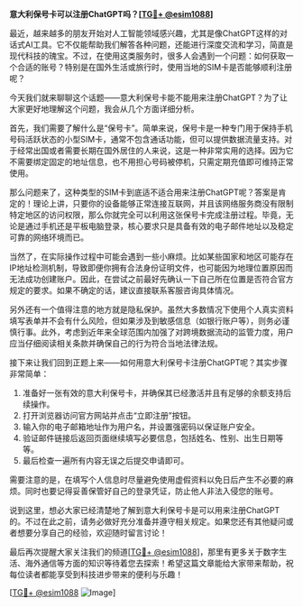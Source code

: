 **意大利保号卡可以注册ChatGPT吗？[[TG💪+ @esim1088](https://t.me/s/esim1088)]**

最近，越来越多的朋友开始对人工智能领域感兴趣，尤其是像ChatGPT这样的对话式AI工具。它不仅能帮助我们解答各种问题，还能进行深度交流和学习，简直是现代科技的瑰宝。不过，在使用这类服务时，很多人会遇到一个问题：如何获取一个合适的账号？特别是在国外生活或旅行时，使用当地的SIM卡是否能够顺利注册呢？

今天我们就来聊聊这个话题——意大利保号卡能不能用来注册ChatGPT？为了让大家更好地理解这个问题，我会从几个方面详细分析。

首先，我们需要了解什么是“保号卡”。简单来说，保号卡是一种专门用于保持手机号码活跃状态的小型SIM卡，通常不包含通话功能，但可以提供数据流量支持。对于经常出国或者需要长期在国外居住的人来说，这是一种非常实用的选择。因为它不需要绑定固定的地址信息，也不用担心号码被停机，只需定期充值即可维持正常使用。

那么问题来了，这种类型的SIM卡到底适不适合用来注册ChatGPT呢？答案是肯定的！理论上讲，只要你的设备能够正常连接互联网，并且该网络服务商没有限制特定地区的访问权限，那么你就完全可以利用这张保号卡完成注册过程。毕竟，无论是通过手机还是平板电脑登录，核心要求只是具备有效的电子邮件地址以及稳定可靠的网络环境而已。

当然了，在实际操作过程中可能会遇到一些小麻烦。比如某些国家和地区可能存在IP地址检测机制，导致即便你拥有合法身份证明文件，也可能因为地理位置原因而无法成功创建账户。因此，在尝试之前最好先确认一下自己所在位置是否符合官方规定的要求。如果不确定的话，建议直接联系客服咨询具体情况。

另外还有一个值得注意的地方就是隐私保护。虽然大多数情况下使用个人真实资料填写表单并不会有什么风险，但如果涉及到敏感信息（如银行账户等），则务必谨慎行事。此外，考虑到近年来全球范围内加强了对跨境数据流动的监管力度，用户应当仔细阅读相关条款并确保自己的行为符合当地法律法规。

接下来让我们回到正题上来——如何用意大利保号卡注册ChatGPT呢？其实步骤非常简单：

1. 准备好一张有效的意大利保号卡，并确保其已经激活并且有足够的余额支持后续操作。
2. 打开浏览器访问官方网站并点击“立即注册”按钮。
3. 输入你的电子邮箱地址作为用户名，并设置强密码以保证账户安全。
4. 验证邮件链接后返回页面继续填写必要信息，包括姓名、性别、出生日期等等。
5. 最后检查一遍所有内容无误之后提交申请即可。

需要注意的是，在填写个人信息时尽量避免使用虚假资料以免日后产生不必要的麻烦。同时也要记得妥善保管好自己的登录凭证，防止他人非法入侵您的账号。

说到这里，想必大家已经清楚地了解到意大利保号卡是可以用来注册ChatGPT的。不过在此之前，请务必做好充分准备并遵守相关规定。如果您还有其他疑问或者想要分享自己的经验，欢迎随时留言讨论！

最后再次提醒大家关注我们的频道[[TG💪+ @esim1088](https://t.me/s/esim1088)]，那里有更多关于数字生活、海外通信等方面的知识等待着您去探索！希望这篇文章能给大家带来帮助，祝每位读者都能享受到科技进步带来的便利与乐趣！

[[TG💪+ @esim1088](https://t.me/s/esim1088) ![Image](https://i.postimg.cc/4NQfJmqS/Snipaste-2025-05-13-00-14-12.png)]